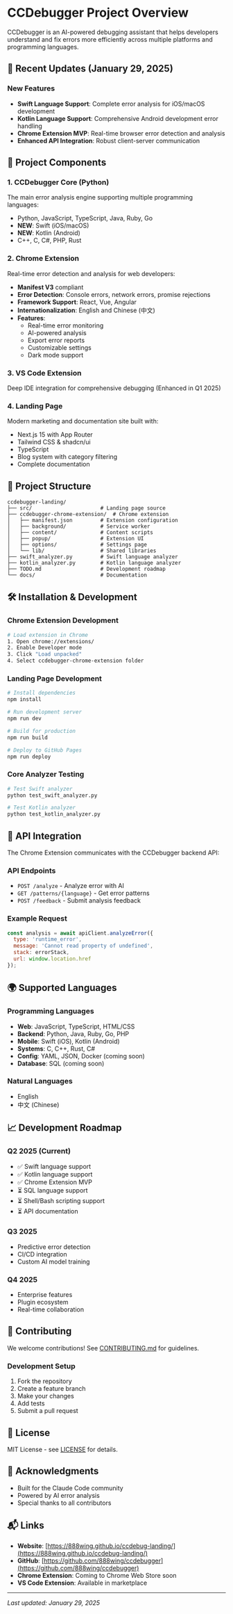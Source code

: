 # CCDebugger Project Overview

CCDebugger is an AI-powered debugging assistant that helps developers understand and fix errors more efficiently across multiple platforms and programming languages.

## 🚀 Recent Updates (January 29, 2025)

### New Features
- **Swift Language Support**: Complete error analysis for iOS/macOS development
- **Kotlin Language Support**: Comprehensive Android development error handling
- **Chrome Extension MVP**: Real-time browser error detection and analysis
- **Enhanced API Integration**: Robust client-server communication

## 🎯 Project Components

### 1. CCDebugger Core (Python)
The main error analysis engine supporting multiple programming languages:
- Python, JavaScript, TypeScript, Java, Ruby, Go
- **NEW**: Swift (iOS/macOS)
- **NEW**: Kotlin (Android)
- C++, C, C#, PHP, Rust

### 2. Chrome Extension
Real-time error detection and analysis for web developers:
- **Manifest V3** compliant
- **Error Detection**: Console errors, network errors, promise rejections
- **Framework Support**: React, Vue, Angular
- **Internationalization**: English and Chinese (中文)
- **Features**:
  - Real-time error monitoring
  - AI-powered analysis
  - Export error reports
  - Customizable settings
  - Dark mode support

### 3. VS Code Extension
Deep IDE integration for comprehensive debugging (Enhanced in Q1 2025)

### 4. Landing Page
Modern marketing and documentation site built with:
- Next.js 15 with App Router
- Tailwind CSS & shadcn/ui
- TypeScript
- Blog system with category filtering
- Complete documentation

## 📂 Project Structure

```
ccdebugger-landing/
├── src/                      # Landing page source
├── ccdebugger-chrome-extension/  # Chrome extension
│   ├── manifest.json         # Extension configuration
│   ├── background/           # Service worker
│   ├── content/              # Content scripts
│   ├── popup/                # Extension UI
│   ├── options/              # Settings page
│   └── lib/                  # Shared libraries
├── swift_analyzer.py         # Swift language analyzer
├── kotlin_analyzer.py        # Kotlin language analyzer
├── TODO.md                   # Development roadmap
└── docs/                     # Documentation

```

## 🛠️ Installation & Development

### Chrome Extension Development
```bash
# Load extension in Chrome
1. Open chrome://extensions/
2. Enable Developer mode
3. Click "Load unpacked"
4. Select ccdebugger-chrome-extension folder
```

### Landing Page Development
```bash
# Install dependencies
npm install

# Run development server
npm run dev

# Build for production
npm run build

# Deploy to GitHub Pages
npm run deploy
```

### Core Analyzer Testing
```bash
# Test Swift analyzer
python test_swift_analyzer.py

# Test Kotlin analyzer
python test_kotlin_analyzer.py
```

## 🔌 API Integration

The Chrome Extension communicates with the CCDebugger backend API:

### API Endpoints
- `POST /analyze` - Analyze error with AI
- `GET /patterns/{language}` - Get error patterns
- `POST /feedback` - Submit analysis feedback

### Example Request
```javascript
const analysis = await apiClient.analyzeError({
  type: 'runtime_error',
  message: 'Cannot read property of undefined',
  stack: errorStack,
  url: window.location.href
});
```

## 🌍 Supported Languages

### Programming Languages
- **Web**: JavaScript, TypeScript, HTML/CSS
- **Backend**: Python, Java, Ruby, Go, PHP
- **Mobile**: Swift (iOS), Kotlin (Android)
- **Systems**: C, C++, Rust, C#
- **Config**: YAML, JSON, Docker (coming soon)
- **Database**: SQL (coming soon)

### Natural Languages
- English
- 中文 (Chinese)

## 📈 Development Roadmap

### Q2 2025 (Current)
- ✅ Swift language support
- ✅ Kotlin language support
- ✅ Chrome Extension MVP
- ⏳ SQL language support
- ⏳ Shell/Bash scripting support
- ⏳ API documentation

### Q3 2025
- Predictive error detection
- CI/CD integration
- Custom AI model training

### Q4 2025
- Enterprise features
- Plugin ecosystem
- Real-time collaboration

## 🤝 Contributing

We welcome contributions! See [CONTRIBUTING.md](CONTRIBUTING.md) for guidelines.

### Development Setup
1. Fork the repository
2. Create a feature branch
3. Make your changes
4. Add tests
5. Submit a pull request

## 📄 License

MIT License - see [LICENSE](LICENSE) for details.

## 🙏 Acknowledgments

- Built for the Claude Code community
- Powered by AI error analysis
- Special thanks to all contributors

## 📬 Links

- **Website**: [https://888wing.github.io/ccdebug-landing/](https://888wing.github.io/ccdebug-landing/)
- **GitHub**: [https://github.com/888wing/ccdebugger](https://github.com/888wing/ccdebugger)
- **Chrome Extension**: Coming to Chrome Web Store soon
- **VS Code Extension**: Available in marketplace

---

*Last updated: January 29, 2025*